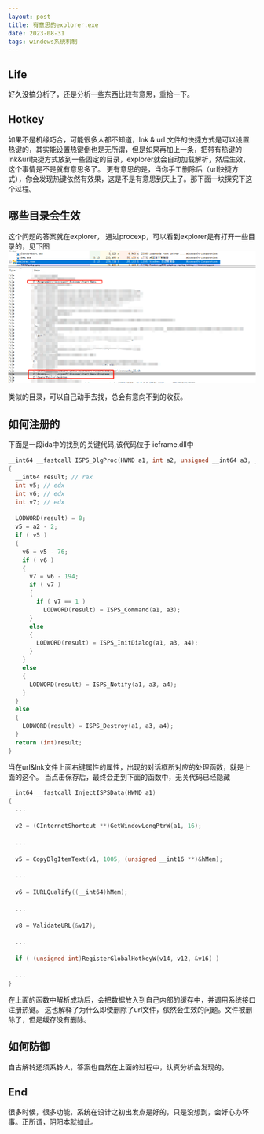 ```yaml
---
layout: post
title: 有意思的explorer.exe
date: 2023-08-31
tags: windows系统机制
---
```


## Life
好久没搞分析了，还是分析一些东西比较有意思，重拾一下。

## Hotkey
如果不是机缘巧合，可能很多人都不知道，lnk & url 文件的快捷方式是可以设置热键的，其实能设置热键倒也是无所谓，但是如果再加上一条，把带有热键的lnk&url快捷方式放到一些固定的目录，explorer就会自动加载解析，然后生效，这个事情是不是就有意思多了。 更有意思的是，当你手工删除后（url快捷方式），你会发现热键依然有效果，这是不是有意思到天上了。那下面一块探究下这个过程。

## 哪些目录会生效
这个问题的答案就在explorer， 通过procexp，可以看到explorer是有打开一些目录的，见下图
![avatar](/images/pages/2023_08_31_explorer/mulu.png)

类似的目录，可以自己动手去找，总会有意向不到的收获。

## 如何注册的
下面是一段ida中的找到的关键代码,该代码位于 ieframe.dll中
```c++
__int64 __fastcall ISPS_DlgProc(HWND a1, int a2, unsigned __int64 a3, __int64 a4)
{
  __int64 result; // rax
  int v5; // edx
  int v6; // edx
  int v7; // edx

  LODWORD(result) = 0;
  v5 = a2 - 2;
  if ( v5 )
  {
    v6 = v5 - 76;
    if ( v6 )
    {
      v7 = v6 - 194;
      if ( v7 )
      {
        if ( v7 == 1 )
          LODWORD(result) = ISPS_Command(a1, a3);
      }
      else
      {
        LODWORD(result) = ISPS_InitDialog(a1, a3, a4);
      }
    }
    else
    {
      LODWORD(result) = ISPS_Notify(a1, a3, a4);
    }
  }
  else
  {
    LODWORD(result) = ISPS_Destroy(a1, a3, a4);
  }
  return (int)result;
}
```

当在url&lnk文件上面右键属性的属性，出现的对话框所对应的处理函数，就是上面的这个。 当点击保存后，最终会走到下面的函数中，无关代码已经隐藏
```c++
__int64 __fastcall InjectISPSData(HWND a1)
{
  ...

  v2 = (CInternetShortcut **)GetWindowLongPtrW(a1, 16);

  ...

  v5 = CopyDlgItemText(v1, 1005, (unsigned __int16 **)&hMem);
  
  ...

  v6 = IURLQualify((__int64)hMem);
  
  ...

  v8 = ValidateURL(&v17);
  
  ...

  if ( (unsigned int)RegisterGlobalHotkeyW(v14, v12, &v16) )
  
  ...
}
```

在上面的函数中解析成功后，会把数据放入到自己内部的缓存中，并调用系统接口注册热键。 这也解释了为什么即使删除了url文件，依然会生效的问题。文件被删除了，但是缓存没有删除。

## 如何防御
自古解铃还须系铃人，答案也自然在上面的过程中，认真分析会发现的。


## End
很多时候，很多功能，系统在设计之初出发点是好的，只是没想到，会好心办坏事。正所谓，阴阳本就如此。

